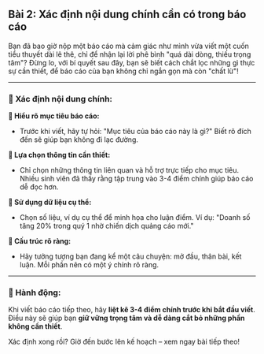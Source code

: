 ## Bài 2: Xác định nội dung chính cần có trong báo cáo

Bạn đã bao giờ nộp một báo cáo mà cảm giác như mình vừa viết một cuốn tiểu thuyết dài lê thê, chỉ để nhận lại lời phê bình "quá dài dòng, thiếu trọng tâm"? Đừng lo, với bí quyết sau đây, bạn sẽ biết cách chắt lọc những gì thực sự cần thiết, để báo cáo của bạn không chỉ ngắn gọn mà còn "chất lừ"!

---

### 📌 Xác định nội dung chính:

**🔹 Hiểu rõ mục tiêu báo cáo:**
- Trước khi viết, hãy tự hỏi: "Mục tiêu của báo cáo này là gì?" Biết rõ đích đến sẽ giúp bạn không đi lạc đường.

**🔹 Lựa chọn thông tin cần thiết:**
- Chỉ chọn những thông tin liên quan và hỗ trợ trực tiếp cho mục tiêu. Nhiều sinh viên đã thấy rằng tập trung vào 3-4 điểm chính giúp báo cáo dễ đọc hơn.

**🔹 Sử dụng dữ liệu cụ thể:**
- Chọn số liệu, ví dụ cụ thể để minh họa cho luận điểm. Ví dụ: "Doanh số tăng 20% trong quý 1 nhờ chiến dịch quảng cáo mới."

**🔹 Cấu trúc rõ ràng:**
- Hãy tưởng tượng bạn đang kể một câu chuyện: mở đầu, thân bài, kết luận. Mỗi phần nên có một ý chính rõ ràng.

---

### 🚀 Hành động:

Khi viết báo cáo tiếp theo, hãy **liệt kê 3-4 điểm chính trước khi bắt đầu viết**. Điều này sẽ giúp bạn **giữ vững trọng tâm và dễ dàng cắt bỏ những phần không cần thiết**.

Xác định xong rồi? Giờ đến bước lên kế hoạch – xem ngay bài tiếp theo!